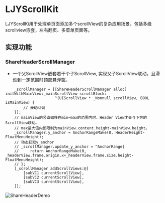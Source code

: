 # LJYScrollKit
LJYScrollKi用于处理单页面添加多个scrollView的复杂应用场景，包括多级scrollview嵌套，左右翻页、多菜单页面等。

## 实现功能
### ShareHeaderScrollManager
* 一个父ScrollView嵌套若干个子ScrollView, 实现父子ScrollView联动，且滑动到一定范围时顶部悬浮窗。

```objc
    _scrollManager = [[ShareHeaderScrollManager alloc] initWithMainView:_mainScrollView scrollBlock:
                      ^(UIScrollView * _Nonnull scrollView, BOOL isMainView) {
        // 滑动回调
    }];
    // mainView的竖直偏移在min~max的范围内时，Header View才会与下方的ScrollView联动。
    // max最大值内部限制为mainView.content.height-mainView.height。
    _scrollManager.y_anchor = AnchorRangeMake(0, HeaderHeight-FloatMenuHeight);
    // 动态获取y_anchor
    // _scrollManager.update_y_anchor = ^AnchorRange{
    //     return AnchorRangeMake(0, _headerView.frame.origin.x+_headerView.frame.size.height-FloatMenuHeight);
    // };
    [_scrollManager addScrollViews:@[
        [subVC1 currentScrollView],
        [subVC2 currentScrollView],
        [subVC3 currentScrollView],
    ]];
```

![ShareHeaderDemo](https://user-images.githubusercontent.com/10485682/170821348-0830cc26-df99-40d1-9b27-7ea1b9fbeef1.gif)
